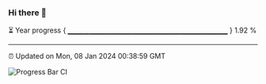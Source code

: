 ### Hi there 👋

⏳ Year progress { ▁▁▁▁▁▁▁▁▁▁▁▁▁▁▁▁▁▁▁▁▁▁▁▁▁▁▁▁▁▁ } 1.92 %

---

⏰ Updated on Mon, 08 Jan 2024 00:38:59 GMT

![Progress Bar CI](https://github.com/Shyam-Makwana/GitHub-Actions-Demo/workflows/Progress%20Bar%20CI/badge.svg)
